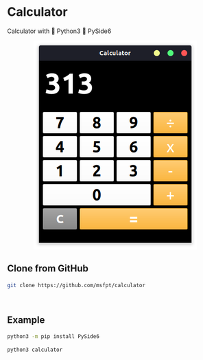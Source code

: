 # Calculator

Calculator with 🐍 Python3 🌱 PySide6 

<div align="center">

![Screenshot](screenshot.png)

</div>

## Clone from GitHub
```bash
git clone https://github.com/msfpt/calculator
```

<br>

## Example

```bash
python3 -m pip install PySide6
```

```bash
python3 calculator
```
